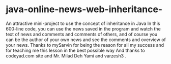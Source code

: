 # java-online-news-web-inheritance-
An attractive mini-project to use the concept of inheritance in Java
In this 600-line code, you can use the news saved in the program and watch the text of news and comments and comments of others, 
and of course you can be the author of your own news and see the comments and overview of your news.
Thanks to mySarvin for being the reason for all my success and for teaching me this lesson in the best possible way 
And thanks to codeyad.com site and Mr. Milad Deh Yami and varzesh3 .

